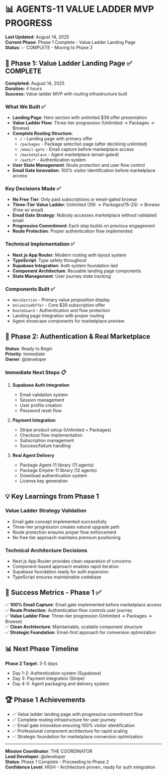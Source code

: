 # 📊 AGENTS-11 VALUE LADDER MVP PROGRESS

**Last Updated**: August 14, 2025  
**Current Phase**: Phase 1 Complete - Value Ladder Landing Page  
**Status**: ✅ COMPLETE - Moving to Phase 2

## 🎯 Phase 1: Value Ladder Landing Page ✅ COMPLETE
**Completed:** August 14, 2025  
**Duration:** 4 hours  
**Success:** Value ladder MVP with routing infrastructure built

### What We Built ✅
- **Landing Page**: Hero section with unlimited $39 offer presentation
- **Value Ladder Flow**: Three-tier progression (Unlimited → Packages → Browse)
- **Complete Routing Structure**: 
  - `/` - Landing page with primary offer
  - `/packages` - Package selection page (after declining unlimited)
  - `/email-gate` - Email capture before marketplace access
  - `/marketplace` - Agent marketplace (email-gated)
  - `/auth/*` - Authentication system
- **User State Management**: Route protection and user flow control
- **Email Gate Innovation**: 100% visitor identification before marketplace access

### Key Decisions Made ✅
- **No Free Tier**: Only paid subscriptions or email-gated browse
- **Three-Tier Value Ladder**: Unlimited ($39) → Packages ($15-25) → Browse (Free w/ email)
- **Email Gate Strategy**: Nobody accesses marketplace without validated email
- **Progressive Commitment**: Each step builds on previous engagement
- **Route Protection**: Proper authentication flow implemented

### Technical Implementation ✅
- **Next.js App Router**: Modern routing with layout system
- **TypeScript**: Type safety throughout
- **Supabase Integration**: Auth system foundation laid
- **Component Architecture**: Reusable landing page components
- **State Management**: User journey state tracking

### Components Built ✅
- `HeroSection` - Primary value proposition display
- `UnlimitedOffer` - Core $39 subscription offer
- `RouteGuard` - Authentication and flow protection  
- Landing page integration with proper routing
- Agent showcase components for marketplace preview

## 🚀 Phase 2: Authentication & Real Marketplace
**Status**: Ready to Begin  
**Priority**: Immediate  
**Owner**: @developer

### Immediate Next Steps 📋
1. **Supabase Auth Integration**
   - Email validation system
   - Session management
   - User profile creation
   - Password reset flow

2. **Payment Integration**
   - Stripe product setup (Unlimited + Packages)
   - Checkout flow implementation
   - Subscription management
   - Success/failure handling

3. **Real Agent Delivery**
   - Package Agent-11 library (11 agents)
   - Package Empire-11 library (12 agents)
   - Download authentication system
   - License key generation

## 💡 Key Learnings from Phase 1

### Value Ladder Strategy Validation
- Email gate concept implemented successfully
- Three-tier progression creates natural upgrade path
- Route protection ensures proper flow enforcement
- No free tier approach maintains premium positioning

### Technical Architecture Decisions
- Next.js App Router provides clean separation of concerns
- Component-based approach enables rapid iteration
- Supabase foundation ready for auth expansion
- TypeScript ensures maintainable codebase

## 🎯 Success Metrics - Phase 1 ✅

✅ **100% Email Capture**: Email gate implemented before marketplace access  
✅ **Route Protection**: Authentication flow controls user journey  
✅ **Value Ladder Flow**: Three-tier progression (Unlimited → Packages → Browse)  
✅ **Clean Architecture**: Maintainable, scalable component structure  
✅ **Strategic Foundation**: Email-first approach for conversion optimization

## 📊 Next Phase Timeline

**Phase 2 Target**: 3-5 days  
- Day 1-2: Authentication system (Supabase)
- Day 3: Payment integration (Stripe)  
- Day 4-5: Agent packaging and delivery system

## 🏆 Phase 1 Achievements

- ✅ Value ladder landing page with progressive commitment flow
- ✅ Complete routing infrastructure for user journey  
- ✅ Email gate innovation ensuring 100% visitor identification
- ✅ Professional component architecture for rapid scaling
- ✅ Strategic foundation for marketplace conversion optimization

---

**Mission Coordinator**: THE COORDINATOR  
**Lead Developer**: @developer  
**Status**: Phase 1 Complete - Proceeding to Phase 2  
**Confidence Level**: HIGH - Architecture proven, ready for auth integration